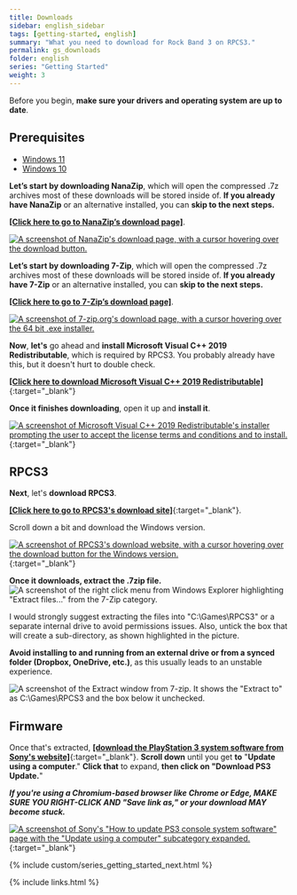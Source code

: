 ```yaml
---
title: Downloads
sidebar: english_sidebar
tags: [getting-started, english]
summary: "What you need to download for Rock Band 3 on RPCS3."
permalink: gs_downloads
folder: english
series: "Getting Started"
weight: 3
---
```


Before you begin, **make sure your drivers and operating system are up to date**.

## Prerequisites


<ul id="configTabs" class="nav nav-tabs">
    <li class="active"><a href="#win11" data-toggle="tab">Windows 11</a></li>
    <li><a href="#win10" data-toggle="tab">Windows 10</a></li>
</ul>
<div class="tab-content">
<div role="tabpanel" class="tab-pane active" id="win11">
<p><strong>Let’s start by downloading NanaZip</strong>, which will open the compressed .7z archives most of these downloads will be stored inside of. <strong>If you already have NanaZip</strong> or an alternative installed, you can <strong>skip to the next steps.</strong></p>
<p><a href="https://www.microsoft.com/store/apps/9N8G7TSCL18R" target="_blank"><strong>[Click here to go to NanaZip’s download page]</strong></a>.</p>
<p><a href="https://www.microsoft.com/store/apps/9N8G7TSCL18R" target="_blank" title="NanaZip"><img src="https://carlmylo.github.io/rb3-pc/images/install/nanazip.png" alt="A screenshot of NanaZip's download page, with a cursor hovering over the download button."></a></p>
</div>
<div role="tabpanel" class="tab-pane" id="win10">
<p><strong>Let’s start by downloading 7-Zip</strong>, which will open the compressed .7z archives most of these downloads will be stored inside of. <strong>If you already have 7-Zip</strong> or an alternative installed, you can <strong>skip to the next steps.</strong></p>
<p><a href="https://www.7-zip.org/download.html" target="_blank"><strong>[Click here to go to 7-Zip’s download page]</strong></a>.</p>
<p><a href="https://www.7-zip.org/download.html" target="_blank" title="7-zip.org/download"><img src="https://carlmylo.github.io/rb3-pc/images/install/7zip.png" alt="A screenshot of 7-zip.org's download page, with a cursor hovering over the 64 bit .exe installer."></a></p>
</div>
</div>

**Now**, **let's** go ahead and **install Microsoft Visual C++ 2019 Redistributable**, which is required by RPCS3. You probably already have this, but it doesn't hurt to double check.

[**[Click here to download Microsoft Visual C++ 2019 Redistributable]**](https://aka.ms/vs/17/release/vc_redist.x64.exe){:target="_blank"}

**Once it finishes downloading**, open it up and **install it**.  

[![A screenshot of Microsoft Visual C++ 2019 Redistributable's installer prompting the user to accept the license terms and conditions and to install.](https://carlmylo.github.io/rb3-pc/images/install/mvcpp.png)](https://aka.ms/vs/17/release/vc_redist.x64.exe "Microsoft Visual C++ 2015-22 Redistributable (x64) 14.3833130"){:target="_blank"}

## RPCS3

**Next**, let's **download RPCS3**.

[**[Click here to go to RPCS3's download site]**](https://rpcs3.net/download){:target="_blank"}.

Scroll down a bit and download the Windows version.

[![A screenshot of RPCS3's download website, with a cursor hovering over the download button for the Windows version.](https://carlmylo.github.io/rb3-pc/images/install/rpcs3dl.png)](https://rpcs3.net/download "RPCS3 - Download"){:target="_blank"}

**Once it downloads, extract the .7zip file.**  
![A screenshot of the right click menu from Windows Explorer highlighting "Extract files..." from the 7-Zip category.](https://carlmylo.github.io/rb3-pc/images/install/extractrpcs3.png "Extract Files")

I would strongly suggest extracting the files into "C:\\Games\\RPCS3" or a separate internal drive to avoid permissions issues. Also, untick the box that will create a sub-directory, as shown highlighted in the picture. 

**Avoid installing to and running from an external drive or from a synced folder (Dropbox, OneDrive, etc.)**, as this usually leads to an unstable experience.  

![A screenshot of the Extract window from 7-zip. It shows the "Extract to" as C:\Games\RPCS3 and the box below it unchecked.](https://carlmylo.github.io/rb3-pc/images/install/extractdir.png "Extract")

## Firmware

Once that's extracted, [**[download the PlayStation 3 system software from Sony's website]**](https://www.playstation.com/en-us/support/hardware/ps3/system-software/){:target="_blank"}. **Scroll down** until you get **to** "**Update using a computer**." **Click that** to expand, **then click on "Download PS3 Update.**"  
  
_**If you're using a Chromium-based browser like Chrome or Edge, MAKE SURE YOU RIGHT-CLICK AND "Save link as," or your download MAY become stuck.**_

[![A screenshot of Sony's "How to update PS3 console system software" page with the "Update using a computer" subcategory expanded.](https://carlmylo.github.io/rb3-pc/images/install/fwpage.png)](https://www.playstation.com/en-us/support/hardware/ps3/system-software/ "How to update PS3 console system software"){:target="_blank"}

{% include custom/series_getting_started_next.html %}

{% include links.html %}